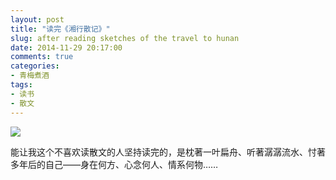 ```yaml
---
layout: post
title: "读完《湘行散记》"
slug: after reading sketches of the travel to hunan
date: 2014-11-29 20:17:00
comments: true
categories:
- 青梅煮酒
tags:
- 读书
- 散文
---
```


![](http://pic.yupoo.com/leninlee/EfaDoeOo/medium.jpg)

能让我这个不喜欢读散文的人坚持读完的，是枕著一叶扁舟、听著潺潺流水、忖著多年后的自己——身在何方、心念何人、情系何物……
